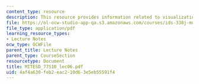 ```yaml
---
content_type: resource
description: This resource provides information related to visualization.
file: https://ol-ocw-studio-app-qa.s3.amazonaws.com/courses/ids-338j-multidisciplinary-system-design-optimization-spring-2010/4af4a630feb2eac210d63e5eb55591f4_MITESD_77S10_lec06.pdf
file_type: application/pdf
learning_resource_types:
- Lecture Notes
ocw_type: OCWFile
parent_title: Lecture Notes
parent_type: CourseSection
resourcetype: Document
title: MITESD_77S10_lec06.pdf
uid: 4af4a630-feb2-eac2-10d6-3e5eb55591f4
---
```

